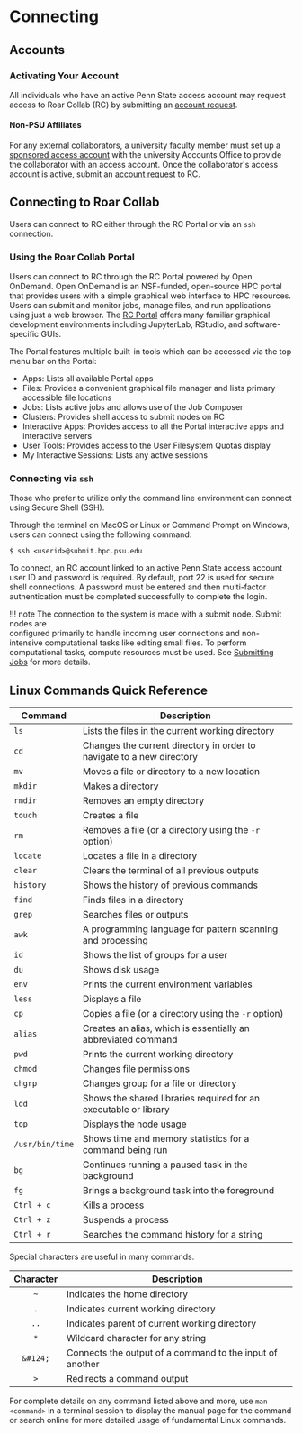 
# Connecting




## Accounts


### Activating Your Account

All individuals who have an active Penn State access account may 
request access to Roar Collab (RC) by submitting an 
[account request](https://www.icds.psu.edu/computing-services/account-setup). 


#### Non-PSU Affiliates

For any external collaborators, a university faculty member must set up a 
[sponsored access account](https://security.psu.edu/services/penn-state-accts/sponsored) 
with the university Accounts Office to provide the collaborator with an access 
account. Once the collaborator's access account is active, submit an 
[account request](https://www.icds.psu.edu/computing-services/account-setup) 
to RC.


## Connecting to Roar Collab

Users can connect to RC either through the RC Portal or via an `ssh` 
connection.


### Using the Roar Collab Portal

Users can connect to RC through the RC Portal powered by Open OnDemand. Open 
OnDemand is an NSF-funded, open-source HPC portal that provides users with a 
simple graphical web interface to HPC resources. Users can submit and monitor 
jobs, manage files, and run applications using just a web browser. The 
[RC Portal](https://rcportal.hpc.psu.edu) 
offers many familiar graphical development environments including JupyterLab, 
RStudio, and software-specific GUIs.

The Portal features multiple built-in tools which can be accessed via the top 
menu bar on the Portal:

 - Apps: Lists all available Portal apps
 - Files: Provides a convenient graphical file manager and lists primary accessible file locations
 - Jobs: Lists active jobs and allows use of the Job Composer
 - Clusters: Provides shell access to submit nodes on RC
 - Interactive Apps: Provides access to all the Portal interactive apps and interactive servers
 - User Tools: Provides access to the User Filesystem Quotas display
 - My Interactive Sessions: Lists any active sessions


### Connecting via `ssh`

Those who prefer to utilize only the command line environment can connect using 
Secure Shell (SSH). 

Through the terminal on MacOS or Linux or Command Prompt on Windows, users can 
connect using the following command:

```
$ ssh <userid>@submit.hpc.psu.edu
```

To connect, an RC account linked to an active Penn State access account user ID 
and password is required. By default, port 22 is used for secure shell 
connections. A password must be entered and then multi-factor authentication must be completed successfully to complete the login.

!!! note
    The connection to the system is made with a submit node. Submit nodes are  
    configured primarily to handle incoming user connections and non-intensive 
    computational tasks like editing small files. To perform computational 
    tasks, compute resources must be used. See 
    [Submitting Jobs](03_SubmittingJobs.md) for more details.


[//]: <> (#### X11 Forwarding)




## Linux Commands Quick Reference

| Command | Description |
| ---- | ---- |
| `ls` | Lists the files in the current working directory |
| `cd` | Changes the current directory in order to navigate to a new directory |
| `mv` | Moves a file or directory to a new location |
| `mkdir` | Makes a directory |
| `rmdir` | Removes an empty directory |
| `touch` | Creates a file |
| `rm` | Removes a file (or a directory using the `-r` option) |
| `locate` | Locates a file in a directory |
| `clear` | Clears the terminal of all previous outputs |
| `history` | Shows the history of previous commands |
| `find` | Finds files in a directory |
| `grep` | Searches files or outputs |
| `awk` | A programming language for pattern scanning and processing |
| `id` | Shows the list of groups for a user |
| `du` | Shows disk usage |
| `env` | Prints the current environment variables |
| `less` | Displays a file |
| `cp` | Copies a file (or a directory using the `-r` option) |
| `alias` | Creates an alias, which is essentially an abbreviated command |
| `pwd` | Prints the current working directory |
| `chmod` | Changes file permissions |
| `chgrp` | Changes group for a file or directory |
| `ldd` | Shows the shared libraries required for an executable or library |
| `top` | Displays the node usage |
| `/usr/bin/time` | Shows time and memory statistics for a command being run |
| `bg` | Continues running a paused task in the background |
| `fg` | Brings a background task into the foreground |
| `Ctrl + c` | Kills a process |
| `Ctrl + z` | Suspends a process |
| `Ctrl + r` | Searches the command history for a string |

Special characters are useful in many commands.

| Character | Description |
| :----: | ---- |
| `~` | Indicates the home directory |
| `.` | Indicates current working directory |
| `..` | Indicates parent of current working directory |
| `*` | Wildcard character for any string |
| `&#124;` | Connects the output of a command to the input of another |
| `>` | Redirects a command output |

For complete details on any command listed above and more, use `man <command>` 
in a terminal session to display the manual page for the command or search 
online for more detailed usage of fundamental Linux commands.


